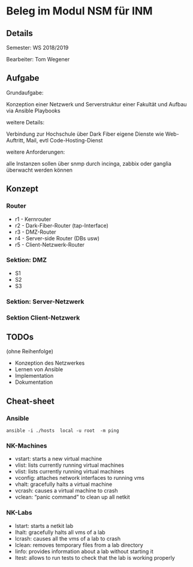 # Beleg im Modul NSM für INM

## Details

Semester: WS 2018/2019

Bearbeiter: Tom Wegener

## Aufgabe

Grundaufgabe:

Konzeption einer Netzwerk und Serverstruktur einer Fakultät und Aufbau via Ansible Playbooks

weitere Details:

Verbindung zur Hochschule über Dark Fiber
eigene Dienste wie Web-Auftritt, Mail, evtl Code-Hosting-Dienst

weitere Anforderungen:

alle Instanzen sollen über snmp durch incinga, zabbix oder ganglia überwacht werden können

## Konzept

### Router

- r1 - Kernrouter
- r2 - Dark-Fiber-Router (tap-Interface)
- r3 - DMZ-Router
- r4 - Server-side Router (DBs usw)
- r5 - Client-Netzwerk-Router

### Sektion: DMZ

- S1
- S2
- S3

### Sektion: Server-Netzwerk

### Sektion Client-Netzwerk

## TODOs

(ohne Reihenfolge)

- Konzeption des Netzwerkes
- Lernen von Ansible
- Implementation
- Dokumentation

## Cheat-sheet

### Ansible

`ansible -i ./hosts  local -u root  -m ping`

### NK-Machines

- vstart: starts a new virtual machine
- vlist: lists currently running virtual machines
- vlist: lists currently running virtual machines
- vconfig: attaches network interfaces to running vms
- vhalt: gracefully halts a virtual machine
- vcrash: causes a virtual machine to crash
- vclean: “panic command” to clean up all netkit

### NK-Labs

- lstart: starts a netkit lab
- lhalt: gracefully halts all vms of a lab
- lcrash: causes all the vms of a lab to crash
- lclean: removes temporary files from a lab directory
- linfo: provides information about a lab without starting it
- ltest: allows to run tests to check that the lab is working properly